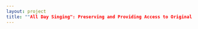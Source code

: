 ```yaml
--- 
layout: project 
title: ""All Day Singing": Preserving and Providing Access to Original Early Twentieth Century Field Recordings in the Frank Clyde Brown Collection" 
---
```



